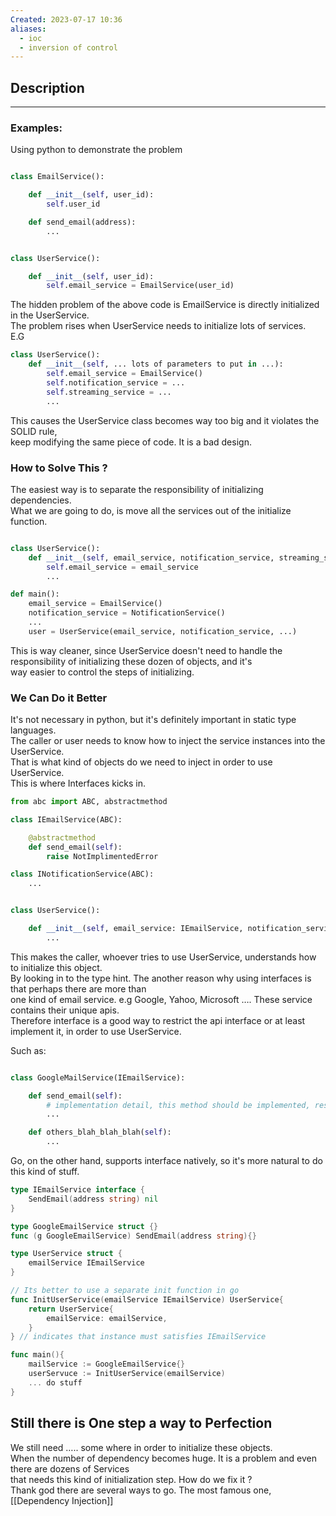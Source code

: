 ```yaml
---
Created: 2023-07-17 10:36
aliases:
  - ioc
  - inversion of control
---
```


## Description
---

### Examples:

Using python to demonstrate the problem

```python

class EmailService():

	def __init__(self, user_id):
		self.user_id

	def send_email(address):
		...


class UserService():

	def __init__(self, user_id):
		self.email_service = EmailService(user_id)

```

The hidden problem of the above code is EmailService is directly initialized in the UserService.  
The problem rises when UserService needs to initialize lots of services.  
E.G

```python
class UserService():
	def __init__(self, ... lots of parameters to put in ...):
		self.email_service = EmailService()
		self.notification_service = ...
		self.streaming_service = ...
		...
```

This causes the UserService class becomes way too big and it violates the SOLID rule,  
keep modifying the same piece of code. It is a bad design.

### How to Solve This ?

The easiest way is to separate the responsibility of initializing dependencies.  
What we are going to do, is move all the services out of the  initialize function.

```python

class UserService():
	def __init__(self, email_service, notification_service, streaming_service, ...):
		self.email_service = email_service
		...

def main():
	email_service = EmailService()
	notification_service = NotificationService()
	...
	user = UserService(email_service, notification_service, ...)

```

This is way cleaner, since UserService doesn't need to handle the responsibility of initializing these dozen of objects, and it's  
way easier to control the steps of initializing.

### We Can Do it Better

It's not necessary in python, but it's definitely important in static type languages.  
The caller or user needs to know how to inject the service instances into the UserService.  
That is what kind of objects do we need to inject in order to use UserService.  
This is where Interfaces kicks in.

```python
from abc import ABC, abstractmethod

class IEmailService(ABC):

	@abstractmethod
	def send_email(self):
		raise NotImplimentedError

class INotificationService(ABC):
	...


class UserService():

	def __init__(self, email_service: IEmailService, notification_service: INotificaionService):
		...

```

This makes the caller, whoever tries to use UserService, understands how to initialize this object.  
By looking in to the type hint. The another reason why using interfaces is that perhaps there are more than  
one kind of email service. e.g Google, Yahoo, Microsoft …. These service contains their unique apis.  
Therefore interface is a good way to restrict the api interface or at least implement it, in order to use UserService.

Such as:

```python

class GoogleMailService(IEmailService):

	def send_email(self):
		# implementation detail, this method should be implemented, restrict by IEmailService
		...

	def others_blah_blah_blah(self):
		...

```

Go, on the other hand, supports interface natively, so it's more natural to do this kind of stuff.

```go
type IEmailService interface {
	SendEmail(address string) nil
}

type GoogleEmailService struct {}
func (g GoogleEmailService) SendEmail(address string){}

type UserService struct {
	emailService IEmailService
}

// Its better to use a separate init function in go
func InitUserService(emailService IEmailService) UserService{
	return UserService{
		emailService: emailService,
	}
} // indicates that instance must satisfies IEmailService

func main(){
	mailService := GoogleEmailService{}
	userServuce := InitUserService(emailService)
	... do stuff
}

```

## Still there is One step a way to Perfection

We still need ….. some where in order to initialize these objects.  
When the number of  dependency becomes huge. It is a problem and even there are dozens of Services  
that needs this kind of initialization step. How do we fix it ?  
Thank god there are several ways to go. The most famous one, [[Dependency Injection]]
